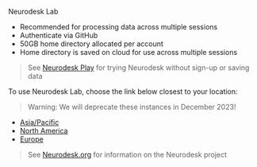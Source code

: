 
Neurodesk Lab
- Recommended for processing data across multiple sessions
- Authenticate via GitHub
- 50GB home directory allocated per account
- Home directory is saved on cloud for use across multiple sessions

> See [Neurodesk Play](https://play.neurodesk.org) for trying Neurodesk without sign-up or saving data

To use Neurodesk Lab, choose the link below closest to your location:

> Warning: We will deprecate these instances in December 2023!
- [Asia/Pacific](https://bhsydney.neurodesk.org)
- [North America](https://bhnam.neurodesk.org)
- [Europe](https://bheurope.neurodesk.org)

>  See [Neurodesk.org](https://www.neurodesk.org/docs/neurodesktop/getting-started/play) for information on the Neurodesk project

<!-- 
Choose from the links below closest to your location

For instructions on using Neurodesk Play/Lab check the following link
https://www.neurodesk.org/docs/neurodesktop/getting-started/play/


## 1) Neurodesk Play: Temporary session - no data is stored, no authentication required:

| Location        | Neurodesktop on play                                                                                            |
|-----------------|-----------------------------------------------------------------------------------------------------------------|
| Australia East  | [start neurodesktop play](https://play-sydney.neurodesk.org/v2/gh/neurodesk/jupyter-neurodesktop-image/main)    |
| US West         | [start neurodesktop play](https://play-phoenix.neurodesk.org/v2/gh/neurodesk/jupyter-neurodesktop-image/main)   |
| Germany Central | [start neurodesktop play](https://play-frankfurt.neurodesk.org/v2/gh/neurodesk/jupyter-neurodesktop-image/main) |
| US East         | [start neurodesktop play](https://play-ashburn.neurodesk.org/v2/gh/neurodesk/jupyter-neurodesktop-image/main)   |


The Neurodesk-play instances above do not require authentication, but because of this do not store any data across sessions.


If you would like to keep your home directory across sessions, you can use the following Brainhack Neurodesk-Lab instances and authenticate via Github:

## 2) Neurodesk Lab: Persistent session - 50GB home directory - requires github authentication:

| Location        | Brainhack Jupyter Lab with persistent storage               |
|-----------------|-------------------------------------------------------------|
| Asia/Pacific    | [start neurodesk lab](https://bhsydney.neurodesk.org/)      |
| North America   | [start neurodesk lab](https://bhnam.neurodesk.org/)         | 
| Europe          | [start neurodesk lab](https://bheurope.neurodesk.org/)      | 
 -->
